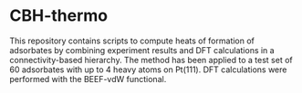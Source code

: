 # CBH-thermo

This repository contains scripts to compute heats of formation of adsorbates by combining experiment results and DFT calculations in a connectivity-based hierarchy. The method has been applied to a test set of 60 adsorbates with up to 4 heavy atoms on Pt(111). DFT calculations were performed with the BEEF-vdW functional. 
